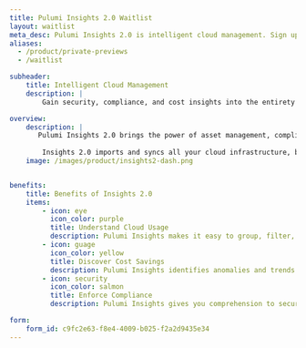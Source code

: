 ```yaml
---
title: Pulumi Insights 2.0 Waitlist
layout: waitlist
meta_desc: Pulumi Insights 2.0 is intelligent cloud management. Sign up today.
aliases:
  - /product/private-previews
  - /waitlist

subheader:
    title: Intelligent Cloud Management
    description: |
        Gain security, compliance, and cost insights into the entirety of an organization’s cloud assets, and automatically remediate issues.

overview:
    description: |
       Pulumi Insights 2.0 brings the power of asset management, compliance remediation, resource visualizations, and AI insights to any cloud infrastructure, including resources not provisioned by Pulumi IaC such as AWS CloudFormation, Microsoft ARM, HashiCorp Terraform, or even cloud consoles and SDKs.
        
        Insights 2.0 imports and syncs all your cloud infrastructure, building a comprehensive model of infrastructure relationships and tracking changes over time. With Insights 2.0, you can gain a deep understanding of your cloud usage, discover potential cost savings opportunities, and enforce compliance and security policies across your entire cloud. Sign up today.
    image: /images/product/insights2-dash.png


benefits:
    title: Benefits of Insights 2.0
    items:
        - icon: eye
          icon_color: purple
          title: Understand Cloud Usage
          description: Pulumi Insights makes it easy to group, filter, and search for resources across your infrastructure, so you can find that needle (single resource) in the haystack (across many clouds and environments).
        - icon: guage
          icon_color: yellow
          title: Discover Cost Savings
          description: Pulumi Insights identifies anomalies and trends in resource usage in order to identify potential cost savings.
        - icon: security
          icon_color: salmon
          title: Enforce Compliance
          description: Pulumi Insights gives you comprehension to security, compliance and miconfiguration policy violations and the ability to remediate the issue directly with code. 

form:
    form_id: c9fc2e63-f8e4-4009-b025-f2a2d9435e34
---
```

